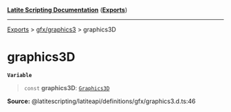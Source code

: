 [**Latite Scripting Documentation**](../../README.md) ([**Exports**](../../exports.md))

---

[Exports](../../exports.md) > [gfx/graphics3](../index.md) > graphics3D

# graphics3D

**`Variable`**

> `const` **graphics3D**: [`Graphics3D`](../interfaces/interface.Graphics3D.md)

**Source:** @latitescripting/latiteapi/definitions/gfx/graphics3.d.ts:46

